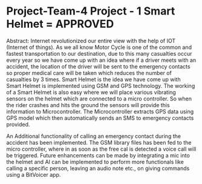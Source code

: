 # Project-Team-4 Project - 1 Smart Helmet = APPROVED
Abstract: Internet revolutionized our entire view with the help of IOT (Internet of things). As we all know Motor Cycle is one of the common and fastest transportation to our destination, due to this many casualties occur every year so we have come up with an idea where if a driver meets with an accident, the location of the driver will be sent to the emergency contacts so proper medical care will be taken which reduces the number of casualties by 3 times. Smart Helmet is the idea we have come up with
Smart Helmet is implemented using GSM and GPS technology. The working of a Smart Helmet is also easy where we will place various vibrating sensors on the helmet which are connected to a micro controller. So when the rider crashes and hits the ground the sensors will provide this information to Microcontroller. The Microcontroller extracts GPS data using GPS model which then automatically sends an SMS to emergency contacts provided.
 
 An Additional functionality of calling an emergency contact during the accident has been implemented. The GSM library files has been fed to the micro controller, where in as soon as the free cal is detected a voice call will be triggered.
  Future enhancements can be made by integrating a mic into the helmet and AI can be implemented to perform more functionals like calling a specific person, leaving an audio note etc., on giving commands using a BitVoicer app.
